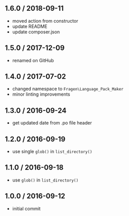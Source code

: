 ## 1.6.0 / 2018-09-11
* moved action from constructor
* update README
* update composer.json

## 1.5.0 / 2017-12-09
* renamed on GitHub

## 1.4.0 / 2017-07-02
* changed namespace to `Fragen\Language_Pack_Maker`
* minor linting improvements

## 1.3.0 / 2016-09-24
* get updated date from .po file header

## 1.2.0 / 2016-09-19
* use single `glob()` in `list_directory()`

## 1.1.0 / 2016-09-18
* use `glob()` in `list_directory()`

## 1.0.0 / 2016-09-12
* initial commit
